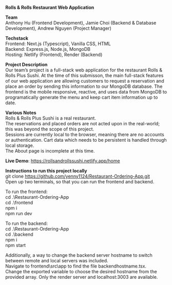 **Rolls & Rolls Restaurant Web Application**

**Team**  
Anthony Hu (Frontend Development), Jamie Choi (Backend & Database Development), Andrew Nguyen (Project Manager)

**Techstack**  
Frontend: Next.js (Typescript), Vanilla CSS, HTML  
Backend: Express.js, Node.js, MongoDB  
Hosting: Netlify (Frontend), Render (Backend)

**Project Description**  
Our team’s project is a full-stack web application for the restaurant Rolls & Rolls Plus Sushi. At the time of this submisson, the main full-stack features of our web application are allowing customers to request a reservation and place an order by sending this information to our MongoDB database. The frontend is the mobile responsive, reactive, and uses data from MongoDB to programatically generate the menu and keep cart item information up to date.

**Various Notes**  
Rolls & Rolls Plus Sushi is a real restaurant.  
The reservations and placed orders are not acted upon in the real-world; this was beyond the scope of this project.  
Sessions are currently local to the browser, meaning there are no accounts or authentication. Cart data which needs to be persistent is handled through local storage.  
The About page is incomplete at this time.

**Live Demo**: https://rollsandrollssushi.netlify.app/home

**Instructions to run this project locally**  
git clone https://github.com/yenny1124/Restaurant-Ordering-App.git  
Open up two terminals, so that you can run the frontend and backend. 
  
To run the frontend:  
cd .\Restaurant-Ordering-App\
cd .\frontend\
npm i   
npm run dev  
  
To run the backend:  
cd .\Restaurant-Ordering-App\
cd .\backend\
npm i   
npm start  
  
Additionally, a way to change the backend server hostname to switch between remote and local servers was included.  
Navigate to frontend\src\app to find the file backendhostname.tsx.  
Change the exported variable to choose the desired hostname from the provided array. Only the render server and localhost:3003 are available.

